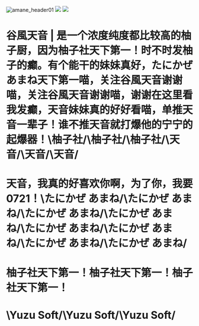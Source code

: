 ![amane_header01](https://user-images.githubusercontent.com/49985975/215312995-8e547670-a7c8-438c-ab86-706ae14d414b.png)
![](https://xgjalbum.oss-cn-hangzhou.aliyuncs.com/43cb7c243eab49d55b481gb8/2FFCE606-9FAA-11ED-86A5-C03EBA168291.png)
![](https://xgjalbum.oss-cn-hangzhou.aliyuncs.com/43cb7c243eab49d55b481gb8/5CA9A039-9FAA-11ED-BFBF-C03EBA168291.png)

# 谷風天音 | 是一个浓度纯度都比较高的柚子厨，因为柚子社天下第一！时不时发柚子的癫。有个能干的妹妹真好，たにかぜ あまね天下第一喵，关注谷風天音谢谢喵，关注谷風天音谢谢喵，谢谢在这里看我发癫，天音妹妹真的好好看喵，单推天音一辈子！谁不推天音就打爆他的宁宁的起爆器！\柚子社/\柚子社/\柚子社/\天音/\天音/\天音/
# 天音，我真的好喜欢你啊，为了你，我要 0721！\たにかぜ あまね/\たにかぜ あまね/\たにかぜ あまね/\たにかぜ あまね/\たにかぜ あまね/\たにかぜ あまね/\たにかぜ あまね/\たにかぜ あまね/
# 柚子社天下第一！柚子社天下第一！柚子社天下第一！
# \Yuzu Soft/\Yuzu Soft/\Yuzu Soft/
